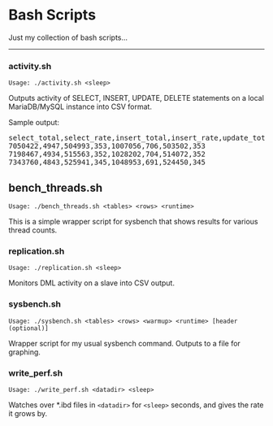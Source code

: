 # Bash Scripts

Just my collection of bash scripts...

----

### activity.sh

`Usage: ./activity.sh <sleep>`

Outputs activity of SELECT, INSERT, UPDATE, DELETE statements on a local MariaDB/MySQL instance into CSV format. 

Sample output:
<pre>
select_total,select_rate,insert_total,insert_rate,update_total,update_rate,delete_total,delete_rate
7050422,4947,504993,353,1007056,706,503502,353
7198467,4934,515563,352,1028202,704,514072,352
7343760,4843,525941,345,1048953,691,524450,345
</pre>

## bench_threads.sh

`Usage: ./bench_threads.sh <tables> <rows> <runtime>`

This is a simple wrapper script for sysbench that shows results for various thread counts.


### replication.sh

`Usage: ./replication.sh <sleep>`

Monitors DML activity on a slave into CSV output.


### sysbench.sh

`Usage: ./sysbench.sh <tables> <rows> <warmup> <runtime> [header (optional)]`

Wrapper script for my usual sysbench command. Outputs to a file for graphing.


### write_perf.sh

`Usage: ./write_perf.sh <datadir> <sleep>`

Watches over *.ibd files in `<datadir>` for `<sleep>` seconds, and gives the rate it grows by.


